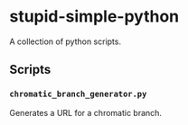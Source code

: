 # stupid-simple-python

A collection of python scripts.

## Scripts

### `chromatic_branch_generator.py`

Generates a URL for a chromatic branch.
